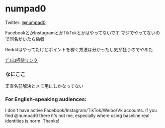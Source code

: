 # numpad0

Twitter: [@numpad0](https://twitter.com/numpad0)  

FacebookとかInstagramとかTikTokとかはやってないです マジでやってないので同名がいたら偽者

Redditはやってたけどポイントを稼ぐ方法は分かったし気が狂うのでやめた 

[ﾌﾞﾙｽｺ招待リンク](<mailto:bsky-social-hhwok-sihth>)

### なにここ

正直名前解決とメモ用にしかなってない

### For English-speaking audiences:

I don't have active Facebook/Instagram/TikTok/Weibo/Vk accounts. If you find @numpad0 there it's not me, especially where using baseline real identities is norm. Thanks!
